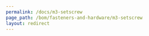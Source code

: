 ```yaml
---
permalink: /docs/m3-setscrew
page_path: /bom/fasteners-and-hardware/m3-setscrew
layout: redirect
---
```


